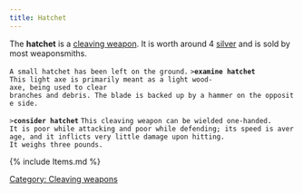 ```yaml
---
title: Hatchet
---
```


The **hatchet** is a [cleaving weapon](cleaving_weapon "wikilink"). It
is worth around 4 [silver](silver "wikilink") and is sold by most
weaponsmiths.

`A small hatchet has been left on the ground.`
`>`**`examine hatchet`**
`This light axe is primarily meant as a light wood-axe, being used to clear`
`branches and debris. The blade is backed up by a hammer on the opposite side.`

`>`**`consider hatchet`**
`This cleaving weapon can be wielded one-handed.`
`It is poor while attacking and poor while defending; its speed is average, and it inflicts very little damage upon hitting.`
`It weighs three pounds. `

{% include Items.md %}

[Category: Cleaving weapons](Category:_Cleaving_weapons "wikilink")
